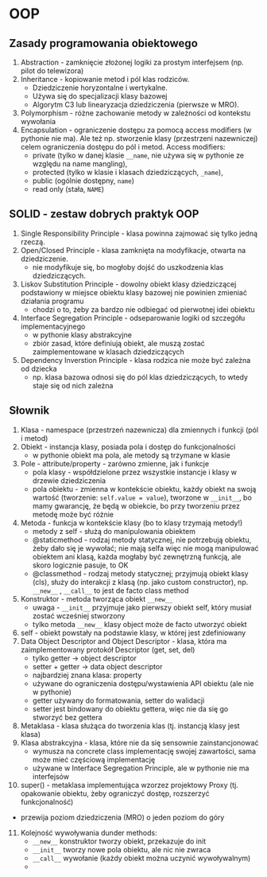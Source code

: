 # OOP

## Zasady programowania obiektowego

1. Abstraction - zamknięcie złożonej logiki za prostym interfejsem (np. pilot do telewizora)
2. Inheritance - kopiowanie metod i pól klas rodziców. 
   - Dziedziczenie horyzontalne i wertykalne. 
   - Używa się do specjalizacji klasy bazowej
   - Algorytm C3 lub linearyzacja dziedziczenia (pierwsze w MRO). 
3. Polymorphism - różne zachowanie metody w zależności od kontekstu wywołania
4. Encapsulation - ograniczenie dostępu za pomocą access modifiers (w pythonie nie ma). 
Ale też np. stworzenie klasy (przestrzeni nazewniczej) celem ograniczenia dostępu do pól i metod.
Access modifiers: 
   - private (tylko w danej klasie `__name`, nie używa się w pythonie ze względu na name mangling), 
   - protected (tylko w klasie i klasach dziedziczących, `_name`), 
   - public (ogólnie dostępny, `name`)
   - read only (stała, `NAME`)

## SOLID - zestaw dobrych praktyk OOP

1. Single Responsibility Principle - klasa powinna zajmować się tylko jedną rzeczą. 
2. Open/Closed Principle - klasa zamknięta na modyfikacje, otwarta na dziedziczenie. 
   - nie modyfikuje się, bo mogłoby dojść do uszkodzenia klas dziedziczących.
3. Liskov Substitution Principle - dowolny obiekt klasy dziedziczącej podstawiony w miejsce obiektu klasy bazowej nie powinien zmieniać działania programu
   - chodzi o to, żeby za bardzo nie odbiegać od pierwotnej idei obiektu
4. Interface Segregation Principle - odseparowanie logiki od szczegółu implementacyjnego
   - w pythonie klasy abstrakcyjne 
   - zbiór zasad, które definiują obiekt, ale muszą zostać zaimplementowane w klasach dziedziczących
5. Dependency Inverstion Principle - klasa rodzica nie może być zależna od dziecka 
   - np. klasa bazowa odnosi się do pól klas dziedziczących, to wtedy staje się od nich zależna


## Słownik

1. Klasa - namespace (przestrzeń nazewnicza) dla zmiennych i funkcji (pól i metod)
2. Obiekt - instancja klasy, posiada pola i dostęp do funkcjonalności 
   - w pythonie obiekt ma pola, ale metody są trzymane w klasie 
3. Pole - attribute/property - zarówno zmienne, jak i funkcje 
   - pola klasy - współdzielone przez wszystkie instancje i klasy w drzewie dziedziczenia
   - pola obiektu - zmienna w kontekście obiektu, każdy obiekt na swoją wartość (tworzenie: `self.value = value`), 
   tworzone w `__init__`, bo mamy gwarancję, że będą w obiekcie, bo przy tworzeniu przez metodę może być różnie
4. Metoda - funkcja w kontekście klasy (bo to klasy trzymają metody!)
   - metody z self - służą do manipulowania obiektem
   - @staticmethod - rodzaj metody statycznej, nie potrzebują obiektu, żeby dało się je wywołać; nie mają selfa więc nie mogą manipulować obiektem ani klasą, każda mogłaby być zewnętrzną funkcją, ale skoro logicznie pasuje, to OK
   - @classmethod - rodzaj metody statycznej; przyjmują obiekt klasy (cls), służy do interakcji z klasą (np. jako custom constructor), np. `__new__` , `__call__` to jest de facto class method
5. Konstruktor - metoda tworząca obiekt `__new__`
   - uwaga - `__init__` przyjmuje jako pierwszy obiekt self, który musiał zostać wcześniej stworzony
   - tylko metoda `__new__` klasy object może de facto utworzyć obiekt 
6. self - obiekt powstały na podstawie klasy, w której jest zdefiniowany 
7. Data Object Descriptor and Object Descriptor - klasa, która ma zaimplementowany protokół Descriptor (get, set, del)
   - tylko getter -> object descriptor
   - setter + getter -> data object descriptor
   - najbardziej znana klasa: property
   - używane do ograniczenia dostępu/wystawienia API obiektu (ale nie w pythonie)
   - getter używany do formatowania, setter do walidacji
   - setter jest bindowany do obiektu gettera, więc nie da się go stworzyć bez gettera
8. Metaklasa - klasa służąca do tworzenia klas (tj. instancją klasy jest klasa)
9. Klasa abstrakcyjna - klasa, które nie da się sensownie zainstancjonować 
   - wymusza na concrete class implementację swojej zawartości, sama może mieć częściową implementację
   - używane w Interface Segregation Principle, ale w pythonie nie ma interfejsów
10. super() - metaklasa implementująca wzorzez projektowy Proxy (tj. opakowanie obiektu, żeby ograniczyć dostęp, rozszerzyć funkcjonalność)
   - przewija poziom dziedziczenia (MRO) o jeden poziom do góry
11. Kolejność wywoływania dunder methods:
    - `__new__` konstruktor tworzy obiekt, przekazuje do init
    - `__init__` tworzy nowe pola obiektu, ale nic nie zwraca
    - `__call__` wywołanie (każdy obiekt można uczynić wywoływalnym)
    - 